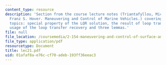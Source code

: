```yaml
---
content_type: resource
description: 'Section from the course lecture notes (Triantafyllou, Michael S., and
  Franz S. Hover. Maneuvering and Control of Marine Vehicles.) covering the following
  topics: special property of the LQR solution, the result of loop transfer recovery,
  usage of the loop transfer recovery and three lemmas.'
file: null
file_location: /coursemedia/2-154-maneuvering-and-control-of-surface-and-underwater-vehicles-13-49-fall-2004/01afaf8ae76ccf70adeb193ff36eeac3_lec21.pdf
file_type: application/pdf
resourcetype: Document
title: lec21.pdf
uid: 01afaf8a-e76c-cf70-adeb-193ff36eeac3
---
```

